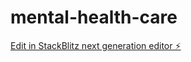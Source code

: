 # mental-health-care

[Edit in StackBlitz next generation editor ⚡️](https://stackblitz.com/~/github.com/Crazy2612/mental-health-care)